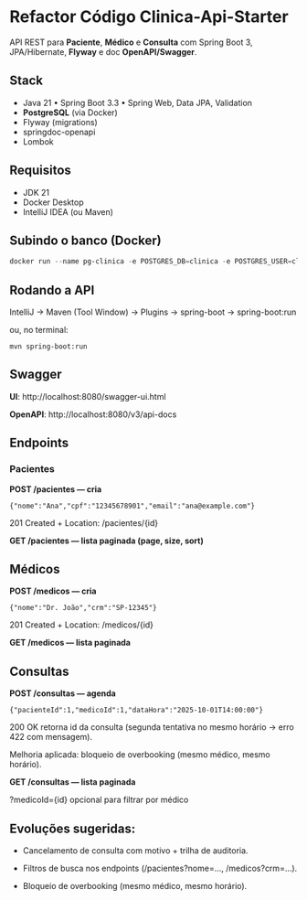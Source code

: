# Refactor Código Clinica-Api-Starter 

API REST para **Paciente**, **Médico** e **Consulta** com Spring Boot 3, JPA/Hibernate, **Flyway** e doc **OpenAPI/Swagger**.

## Stack
- Java 21 • Spring Boot 3.3 • Spring Web, Data JPA, Validation
- **PostgreSQL** (via Docker)
- Flyway (migrations)
- springdoc-openapi
- Lombok

## Requisitos
- JDK 21
- Docker Desktop
- IntelliJ IDEA (ou Maven)

## Subindo o banco (Docker)
```powershell
docker run --name pg-clinica -e POSTGRES_DB=clinica -e POSTGRES_USER=clinica -e POSTGRES_PASSWORD=secret -p 5432:5432 -d postgres:15
```

## Rodando a API
IntelliJ → Maven (Tool Window) → Plugins → spring-boot → spring-boot:run

ou, no terminal:

```
mvn spring-boot:run
```

## Swagger
**UI**: http://localhost:8080/swagger-ui.html

**OpenAPI**: http://localhost:8080/v3/api-docs

## Endpoints
### Pacientes
**POST /pacientes — cria**
```
{"nome":"Ana","cpf":"12345678901","email":"ana@example.com"}
```
201 Created + Location: /pacientes/{id}

**GET /pacientes — lista paginada (page, size, sort)**

## Médicos
**POST /medicos — cria**
```
{"nome":"Dr. João","crm":"SP-12345"}
```
201 Created + Location: /medicos/{id}

**GET /medicos — lista paginada**

## Consultas
**POST /consultas — agenda**
```
{"pacienteId":1,"medicoId":1,"dataHora":"2025-10-01T14:00:00"}
```
200 OK retorna id da consulta (segunda tentativa no mesmo horário → erro 422 com mensagem).

Melhoria aplicada: bloqueio de overbooking (mesmo médico, mesmo horário).

**GET /consultas — lista paginada**

?medicoId={id} opcional para filtrar por médico

## Evoluções sugeridas:

 - Cancelamento de consulta com motivo + trilha de auditoria.

 - Filtros de busca nos endpoints (/pacientes?nome=..., /medicos?crm=...).

 - Bloqueio de overbooking (mesmo médico, mesmo horário).
